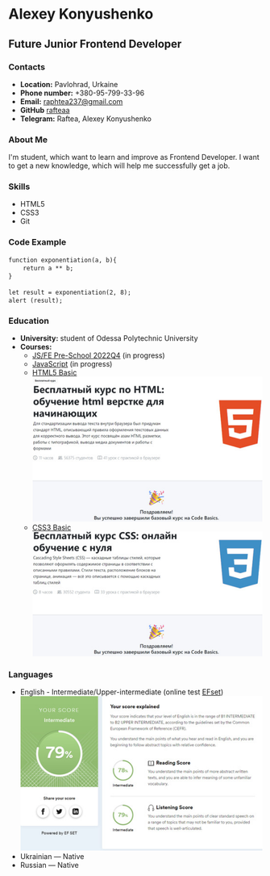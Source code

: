 # Alexey Konyushenko

## Future Junior Frontend Developer

### Contacts

* **Location:** Pavlohrad, Urkaine
* **Phone number:** +380-95-799-33-96
* **Email:** raphtea237@gmail.com
* **GitHub** [rafteaa](https://github.com/Rafteaa)
* **Telegram:** Raftea, Alexey Konyushenko

### About Me

I'm student, which want to learn and improve as Frontend Developer. I want to get a new knowledge, which will help me successfully get a job.

### Skills

* HTML5
* CSS3
* Git

### Code Example

```
function exponentiation(a, b){
	return a ** b;
}

let result = exponentiation(2, 8);
alert (result);
```
### Education
* **University:** student of Odessa Polytechnic University
* **Courses:**
    + [JS/FE Pre-School 2022Q4](https://rs.school/js-stage0/) (in progress)
	 + [JavaScript](https://learn.javascript.ru/) (in progress)
	 + [HTML5 Basic](https://code-basics.com/ru/languages/html) 
	 ![HTML5 course is finish](/img/html5-course-result.png)
	 + [CSS3 Basic](https://code-basics.com/ru/languages/css) 
	 ![CSS3 course is finish](/img/css3-course-result.png)

### Languages

* English - Intermediate/Upper-intermediate (online test [EFset](https://www.efset.org/quick-check)) 
![English test result](/img/english-test-result.png)
* Ukrainian — Native
* Russian — Native 
